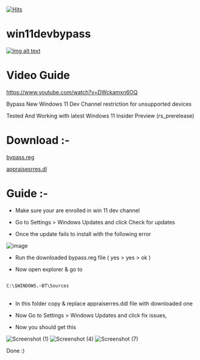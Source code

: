 [![Hits](https://hits.seeyoufarm.com/api/count/incr/badge.svg?url=https%3A%2F%2Fgithub.com%2Frushiranpise%2Fwin11devbypass&count_bg=%2379C83D&title_bg=%23555555&icon=&icon_color=%23E7E7E7&title=views&edge_flat=false)](https://hits.seeyoufarm.com)
# win11devbypass

[![Img alt text](https://img.youtube.com/vi/DWckamxn6OQ/0.jpg)](https://www.youtube.com/watch?v=DWckamxn6OQ)

# Video Guide

https://www.youtube.com/watch?v=DWckamxn6OQ

Bypass New Windows 11 Dev Channel restriction for unsupported devices

Tested And Working with latest Windows 11 Insider Preview (rs_prerelease)

# Download :- 

[bypass.reg](https://github.com/rushiranpise/win11devbypass/raw/main/bypass.reg)

[appraisesrres.dl](https://github.com/rushiranpise/win11devbypass/raw/main/appraiserres.dll)

 
 # Guide :-

* Make sure your are enrolled in win 11 dev channel

* Go to Settings > Windows Updates and click Check for updates

* Once the update fails to install with the following error

![image](https://user-images.githubusercontent.com/37355997/132799054-09a34886-feeb-468b-b1b5-3ac39349fab3.png)

* Run the downloaded bypass.reg file ( yes > yes > ok )

* Now open explorer & go to
<code>
C:\$WINDOWS.~BT\Sources
</code>
<br>

* In this folder copy & replace appraiserres.ddl file with downloaded one

* Now Go to Settings > Windows Updates and click fix issues,

* Now you should get this 

![Screenshot (1)](https://user-images.githubusercontent.com/37355997/132633072-b52db145-8f19-4933-b389-9d20f1e0bf46.png)
![Screenshot (4)](https://user-images.githubusercontent.com/37355997/132633274-161f28d8-eb61-467e-8cbd-b1aeccb67b3d.png)
![Screenshot (7)](https://user-images.githubusercontent.com/37355997/132633309-263eac6a-c7f5-4b9f-9941-1285b62d9a89.png)

Done :)
